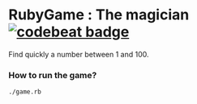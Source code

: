 # RubyGame : The magician [![codebeat badge](https://codebeat.co/badges/cba844b3-2b85-449b-89b2-78f3ee114e4f)](https://codebeat.co/projects/github-com-wesley974-rubygame)

Find quickly a number between 1 and 100.

<h3>How to run the game?</h3>
<code>./game.rb</code>
